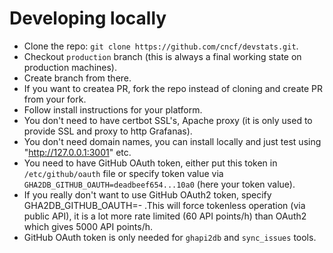 # Developing locally

- Clone the repo: `git clone https://github.com/cncf/devstats.git`.
- Checkout `production` branch (this is always a final working state on production machines).
- Create branch from there.
- If you want to createa PR, fork the repo instead of cloning and create PR from your fork.
- Follow install instructions for your platform.
- You don't need to have certbot SSL's, Apache proxy (it is only used to provide SSL and proxy to http Grafanas).
- You don't need domain names, you can install locally and just test using "http://127.0.0.1:3001" etc.
- You need to have GitHub OAuth token, either put this token in `/etc/github/oauth` file or specify token value via `GHA2DB_GITHUB_OAUTH=deadbeef654...10a0` (here your token value).
- If you really don't want to use GitHub OAuth2 token, specify GHA2DB_GITHUB_OAUTH=- .This will force tokenless operation (via public API), it is a lot more rate limited (60 API points/h) than OAuth2 which gives 5000 API points/h.
- GitHub OAuth token is only needed for `ghapi2db` and `sync_issues` tools.
